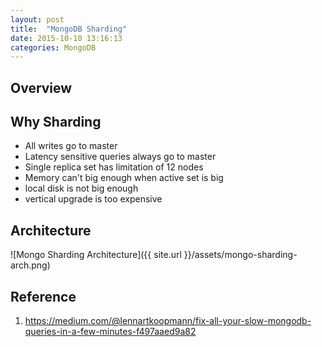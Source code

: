 ```yaml
---
layout: post
title:  "MongoDB Sharding"
date: 2015-10-10 13:16:13
categories: MongoDB
---
```


## Overview

## Why Sharding

- All writes go to master
- Latency sensitive queries always go to master
- Single replica set has limitation of 12 nodes
- Memory can't big enough when active set is big
- local disk is not big enough
- vertical upgrade is too expensive

## Architecture
![Mongo Sharding Architecture]({{ site.url }}/assets/mongo-sharding-arch.png)

## Reference
1. https://medium.com/@lennartkoopmann/fix-all-your-slow-mongodb-queries-in-a-few-minutes-f497aaed9a82

